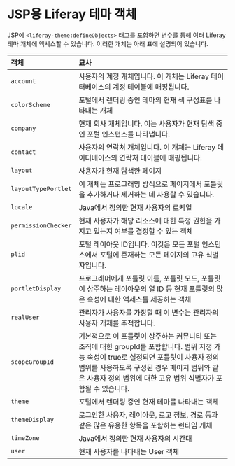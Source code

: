 
# JSP용 Liferay 테마 객체

JSP에 `<liferay-theme:defineObjects>` 태그를 포함하면 변수를 통해 여러 Liferay 테마 개체에 액세스할 수 있습니다. 이러한 개체는 아래 표에 설명되어 있습니다.

| 객체                  | 묘사                                                                                                                                                    |
|:------------------- |:----------------------------------------------------------------------------------------------------------------------------------------------------- |
| `account`           | 사용자의 계정 개체입니다. 이 개체는 Liferay 데이터베이스의 계정 테이블에 매핑됩니다.                                                                                                   |
| `colorScheme`       | 포털에서 렌더링 중인 테마의 현재 색 구성표를 나타내는 개체                                                                                                                     |
| `company`           | 현재 회사 개체입니다. 이는 사용자가 현재 탐색 중인 포털 인스턴스를 나타냅니다.                                                                                                         |
| `contact`           | 사용자의 연락처 개체입니다. 이 개체는 Liferay 데이터베이스의 연락처 테이블에 매핑됩니다.                                                                                                 |
| `layout`            | 사용자가 현재 탐색한 페이지                                                                                                                                       |
| `layoutTypePortlet` | 이 개체는 프로그래밍 방식으로 페이지에서 포틀릿을 추가하거나 제거하는 데 사용할 수 있습니다.                                                                                                  |
| `locale`            | Java에서 정의한 현재 사용자의 로케일                                                                                                                                |
| `permissionChecker` | 현재 사용자가 해당 리소스에 대한 특정 권한을 가지고 있는지 여부를 결정할 수 있는 객체                                                                                                     |
| `plid`              | 포털 레이아웃 ID입니다. 이것은 모든 포털 인스턴스에서 포털에 존재하는 모든 페이지의 고유 식별자입니다.                                                                                           |
| `portletDisplay`    | 프로그래머에게 포틀릿 이름, 포틀릿 모드, 포틀릿이 상주하는 레이아웃의 열 ID 등 현재 포틀릿의 많은 속성에 대한 액세스를 제공하는 객체                                                                         |
| `realUser`          | 관리자가 사용자를 가장할 때 이 변수는 관리자의 사용자 개체를 추적합니다.                                                                                                             |
| `scopeGroupId`      | 기본적으로 이 포틀릿이 상주하는 커뮤니티 또는 조직에 대한 groupId를 포함합니다. 범위 지정 가능 속성이 true로 설정되면 포틀릿이 사용자 정의 범위를 사용하도록 구성된 경우 페이지 범위와 같은 사용자 정의 범위에 대한 고유 범위 식별자가 포함될 수 있습니다. |
| `theme`             | 포털에서 렌더링 중인 현재 테마를 나타내는 객체                                                                                                                            |
| `themeDisplay`      | 로그인한 사용자, 레이아웃, 로고 정보, 경로 등과 같은 많은 유용한 항목을 포함하는 런타임 개체                                                                                                |
| `timeZone`          | Java에서 정의한 현재 사용자의 시간대                                                                                                                                |
| `user`              | 현재 사용자를 나타내는 User 객체                                                                                                                                  |

